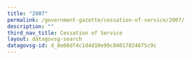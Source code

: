 ```yaml
---
title: "2007"
permalink: /government-gazette/cessation-of-service/2007/
description: ""
third_nav_title: Cessation of Service
layout: datagovsg-search
datagovsg-id: d_8e08df4c1d4d10e99c84017824675c9c
---
```

